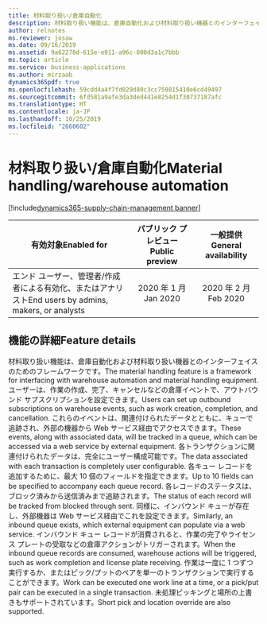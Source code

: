 ```yaml
---
title: 材料取り扱い/倉庫自動化
description: 材料取り扱い機能は、倉庫自動化および材料取り扱い機器とのインターフェイスのためのフレームワークです。
author: relnotes
ms.reviewer: josaw
ms.date: 09/16/2019
ms.assetid: 9a62278d-615e-e911-a96c-000d3a1c7bbb
ms.topic: article
ms.service: business-applications
ms.author: mirzaab
dynamics365pdf: true
ms.openlocfilehash: 59cdd4a4f7fd029d80c3cc759815410e6cd49497
ms.sourcegitcommit: 6fd581a9afe3da3ded441e8254d1f30737187afc
ms.translationtype: HT
ms.contentlocale: ja-JP
ms.lasthandoff: 10/25/2019
ms.locfileid: "2660602"
---
```

# <a name="material-handlingwarehouse-automation"></a><span data-ttu-id="2d69b-103">材料取り扱い/倉庫自動化</span><span class="sxs-lookup"><span data-stu-id="2d69b-103">Material handling/warehouse automation</span></span>
[!include[dynamics365-supply-chain-management banner](../includes/dynamics365-supply-chain-management.md)]

| <span data-ttu-id="2d69b-104">有効対象</span><span class="sxs-lookup"><span data-stu-id="2d69b-104">Enabled for</span></span>    |  <span data-ttu-id="2d69b-105">パブリック プレビュー</span><span class="sxs-lookup"><span data-stu-id="2d69b-105">Public preview</span></span> | <span data-ttu-id="2d69b-106">一般提供</span><span class="sxs-lookup"><span data-stu-id="2d69b-106">General availability</span></span> | 
| ---------- | :----------: |:----------: |
|<span data-ttu-id="2d69b-107">エンド ユーザー、管理者/作成者による有効化、またはアナリスト</span><span class="sxs-lookup"><span data-stu-id="2d69b-107">End users by admins, makers, or analysts</span></span>|<span data-ttu-id="2d69b-108">2020 年 1 月</span><span class="sxs-lookup"><span data-stu-id="2d69b-108">Jan 2020</span></span>| <span data-ttu-id="2d69b-109">2020 年 2 月</span><span class="sxs-lookup"><span data-stu-id="2d69b-109">Feb 2020</span></span>|






## <a name="feature-details"></a><span data-ttu-id="2d69b-110">機能の詳細</span><span class="sxs-lookup"><span data-stu-id="2d69b-110">Feature details</span></span>
<!--feature detail start -->
<span data-ttu-id="2d69b-111">材料取り扱い機能は、倉庫自動化および材料取り扱い機器とのインターフェイスのためのフレームワークです。</span><span class="sxs-lookup"><span data-stu-id="2d69b-111">The material handling feature is a framework for interfacing with warehouse automation and material handling equipment.</span></span> <span data-ttu-id="2d69b-112">ユーザーは、作業の作成、完了、キャンセルなどの倉庫イベントで、アウトバウンド サブスクリプションを設定できます。</span><span class="sxs-lookup"><span data-stu-id="2d69b-112">Users can set up outbound subscriptions on warehouse events, such as work creation, completion, and cancellation.</span></span> <span data-ttu-id="2d69b-113">これらのイベントは、関連付けられたデータとともに、キューで追跡され、外部の機器から Web サービス経由でアクセスできます。</span><span class="sxs-lookup"><span data-stu-id="2d69b-113">These events, along with associated data, will be tracked in a queue, which can be accessed via a web service by external equipment.</span></span> <span data-ttu-id="2d69b-114">各トランザクションに関連付けられたデータは、完全にユーザー構成可能です。</span><span class="sxs-lookup"><span data-stu-id="2d69b-114">The data associated with each transaction is completely user configurable.</span></span> <span data-ttu-id="2d69b-115">各キュー レコードを追加するために、最大 10 個のフィールドを指定できます。</span><span class="sxs-lookup"><span data-stu-id="2d69b-115">Up to 10 fields can be specified to accompany each queue record.</span></span> <span data-ttu-id="2d69b-116">各レコードのステータスは、ブロック済みから送信済みまで追跡されます。</span><span class="sxs-lookup"><span data-stu-id="2d69b-116">The status of each record will be tracked from blocked through sent.</span></span> <span data-ttu-id="2d69b-117">同様に、インバウンド キューが存在し、外部機器は Web サービス経由でこれを設定できます。</span><span class="sxs-lookup"><span data-stu-id="2d69b-117">Similarly, an inbound queue exists, which external equipment can populate via a web service.</span></span> <span data-ttu-id="2d69b-118">インバウンド キュー レコードが消費されると、作業の完了やライセンス プレートの受取などの倉庫アクションがトリガーされます。</span><span class="sxs-lookup"><span data-stu-id="2d69b-118">When the inbound queue records are consumed, warehouse actions will be triggered, such as work completion and license plate receiving.</span></span> <span data-ttu-id="2d69b-119">作業は一度に 1 つずつ実行するか、またはピック/プットのペアを単一のトランザクションで実行することができます。</span><span class="sxs-lookup"><span data-stu-id="2d69b-119">Work can be executed one work line at a time, or a pick/put pair can be executed in a single transaction.</span></span> <span data-ttu-id="2d69b-120">未処理ピッキングと場所の上書きもサポートされています。</span><span class="sxs-lookup"><span data-stu-id="2d69b-120">Short pick and location override are also supported.</span></span>
<!--feature detail end -->









